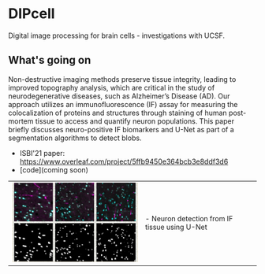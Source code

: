 DIPcell
=======

Digital image processing for brain cells - investigations with UCSF.

What's going on
---------------
Non-destructive imaging methods preserve tissue integrity, leading to improved topography analysis, which are critical in the study of neurodegenerative diseases, such as Alzheimer’s Disease (AD). Our approach utilizes an immunofluorescence (IF) assay for measuring the colocalization of proteins and structures through staining of human post-mortem tissue to access and quantify neuron populations. This paper briefly discusses neuro-positive IF biomarkers and U-Net as part of a segmentation algorithms to detect blobs.

-	ISBI'21 paper: https://www.overleaf.com/project/5ffb9450e364bcb3e8ddf3d6
- [code](coming soon)

<table border="0">
 <tr>
    <td><img src="https://github.com/s-miramontes/dipcell/blob/master/ISBI2021/ISBI-Img.PNG" width="400">
    </td>
    <td>
     <p>
      - Neuron detection from IF tissue using U-Net
     </p>
     </td>
 </tr>
</table>
